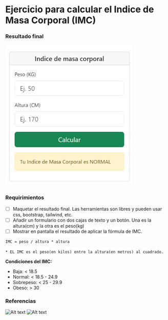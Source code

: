 # Ejercicio para calcular el Indice de Masa Corporal (IMC)

### Resultado final

![Alt text](./imc.png)

### Requirimientos

* [ ] Maquetar el resultado final. Las herramientas son libres y pueden usar css, bootstrap, tailwind, etc.
* [ ] Añadir un formulario con dos cajas de texto y un botón. Una es la altura(cm) y la otra es el peso(kg)
* [ ] Mostrar en pantalla el resultado de aplicar la fórmula de IMC.

```
IMC = peso / altura * altura

* EL IMC es el peso(en kilos) entre la altura(en metros) al cuadrado.
```

**Condiciones del IMC:**

* Baja: < 18.5
* Normal: < 18.5 - 24.9
* Sobrepeso: < 25 - 29.9 
* Obeso: > 30

### Referencias

![Alt text](https://t2.uc.ltmcdn.com/es/posts/0/5/0/como_calcular_el_indice_de_masa_corporal_7050_600.jpg)
![Alt text](https://static.tuasaude.com/media/article/me/dr/imc_15748_l.jpg)
